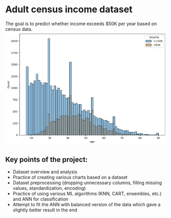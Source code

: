 # Adult census income dataset
The goal is to predict whether income exceeds $50K per year based on census data.
![income by age](income_by_age.png)

## Key points of the project:
* Dataset overview and analysis
* Practice of creating various charts based on a dataset
* Dataset preprocessing (dropping unnecessary columns, filling missing values, standardization, encoding)
* Practice of using various ML algorithms (KNN, CART, ensembles, etc.) and ANN for classification
* Attempt to fit the ANN with balanced version of the data which gave a slightly better result in the end
